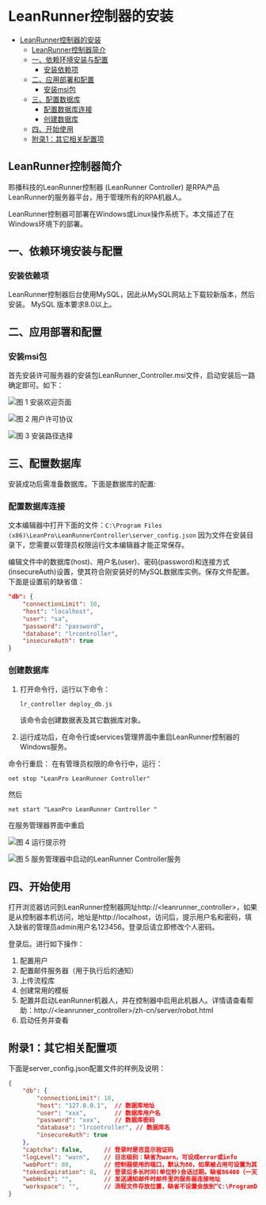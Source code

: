 # LeanRunner控制器的安装

- [LeanRunner控制器的安装](#leanrunner%e6%8e%a7%e5%88%b6%e5%99%a8%e7%9a%84%e5%ae%89%e8%a3%85)
  - [LeanRunner控制器简介](#leanrunner%e6%8e%a7%e5%88%b6%e5%99%a8%e7%ae%80%e4%bb%8b)
  - [一、依赖环境安装与配置](#%e4%b8%80%e4%be%9d%e8%b5%96%e7%8e%af%e5%a2%83%e5%ae%89%e8%a3%85%e4%b8%8e%e9%85%8d%e7%bd%ae)
    - [安装依赖项](#%e5%ae%89%e8%a3%85%e4%be%9d%e8%b5%96%e9%a1%b9)
  - [二、应用部署和配置](#%e4%ba%8c%e5%ba%94%e7%94%a8%e9%83%a8%e7%bd%b2%e5%92%8c%e9%85%8d%e7%bd%ae)
    - [安装msi包](#%e5%ae%89%e8%a3%85msi%e5%8c%85)
  - [三、配置数据库](#%e4%b8%89%e9%85%8d%e7%bd%ae%e6%95%b0%e6%8d%ae%e5%ba%93)
    - [配置数据库连接](#%e9%85%8d%e7%bd%ae%e6%95%b0%e6%8d%ae%e5%ba%93%e8%bf%9e%e6%8e%a5)
    - [创建数据库](#%e5%88%9b%e5%bb%ba%e6%95%b0%e6%8d%ae%e5%ba%93)
  - [四、开始使用](#%e5%9b%9b%e5%bc%80%e5%a7%8b%e4%bd%bf%e7%94%a8)
  - [附录1：其它相关配置项](#%e9%99%84%e5%bd%951%e5%85%b6%e5%ae%83%e7%9b%b8%e5%85%b3%e9%85%8d%e7%bd%ae%e9%a1%b9)
  

## LeanRunner控制器简介
聆播科技的LeanRunner控制器 (LeanRunner Controller) 是RPA产品LeanRunner的服务器平台，用于管理所有的RPA机器人。

LeanRunner控制器可部署在Windows或Linux操作系统下。本文描述了在Windows环境下的部署。

## 一、依赖环境安装与配置
### 安装依赖项
LeanRunner控制器后台使用MySQL，因此从MySQL网站上下载较新版本，然后安装。
MySQL 版本要求8.0以上。  

## 二、应用部署和配置
### 安装msi包
首先安装许可服务器的安装包LeanRunner_Controller.msi文件，启动安装后一路确定即可。如下：  

![图 1 安装欢迎页面](assets/install/install_start.png)  

![图 2 用户许可协议](assets/install/install_eula.png)  

![图 3 安装路径选择](assets/install/path_select.png)

## 三、配置数据库  
安装成功后需准备数据库。下面是数据库的配置:    

### 配置数据库连接
文本编辑器中打开下面的文件：`C:\Program Files (x86)\LeanPro\LeanRunnerController\server_config.json`
因为文件在安装目录下，您需要以管理员权限运行文本编辑器才能正常保存。

编辑文件中的数据库(host)、用户名(user)、密码(password)和连接方式(insecureAuth)设置，使其符合刚安装好的MySQL数据库实例。保存文件配置。下面是设置前的缺省值：

```json
"db": {
    "connectionLimit": 10,
    "host": "localhost",
    "user": "sa",
    "password": "password",
    "database": "lrcontroller",
    "insecureAuth": true
}
```

### 创建数据库

1. 打开命令行，运行以下命令：
    ```cmd
    lr_controller deploy_db.js
    ```  
   该命令会创建数据表及其它数据库对象。

2. 运行成功后，在命令行或services管理界面中重启LeanRunner控制器的Windows服务。

命令行重启：
在有管理员权限的命令行中，运行：  

   ```
   net stop "LeanPro LeanRunner Controller"
   ```  

然后  

   ```
   net start "LeanPro LeanRunner Controller "
   ```  

在服务管理器界面中重启
 
![图 4 运行提示符](assets/install/command_prompt.png)  
 
![图 5 服务管理器中启动的LeanRunner Controller服务](assets/install/service.png)

## 四、开始使用

打开浏览器访问到LeanRunner控制器网址http://<leanrunner_controller>，如果是从控制器本机访问，地址是http://localhost，访问后，提示用户名和密码，填入缺省的管理员admin用户名123456。登录后请立即修改个人密码。

登录后。进行如下操作：
1. 配置用户
2. 配置邮件服务器（用于执行后的通知）
3. 上传流程库
4. 创建常用的模板
5. 配置并启动LeanRunner机器人，并在控制器中启用此机器人。详情请查看帮助：http://<leanrunner_controller>/zh-cn/server/robot.html
6. 启动任务并查看

## 附录1：其它相关配置项

下面是server_config.json配置文件的样例及说明：

```json
{
    "db": {
        "connectionLimit": 10,
        "host": "127.0.0.1",  // 数据库地址
        "user": "xxx",        // 数据库用户名
        "password": "xxx",    // 数据库密码
        "database": "lrcontroller", // 数据库名
        "insecureAuth": true
    },
    "captcha": false,      // 登录时是否显示验证码
    "logLevel": "warn",    // 日志级别：缺省为warn，可设成error或info
    "webPort": 80,         // 控制器使用的端口，默认为80，如果被占用可设置为其它端口
    "tokenExpiration": 0,  // 登录后多长时间(单位秒)会话过期。缺省86400（一天）
    "webHost": "",         // 发送通知邮件时邮件里的服务器连接地址
    "workspace": "",       // 流程文件存放位置，缺省不设置会放到“C:\ProgramData\LeanPro\LeanRunnerServer”中
}
```

